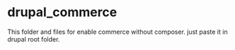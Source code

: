 # drupal_commerce
This folder and files for enable commerce without composer. 
just paste it in drupal root folder.
